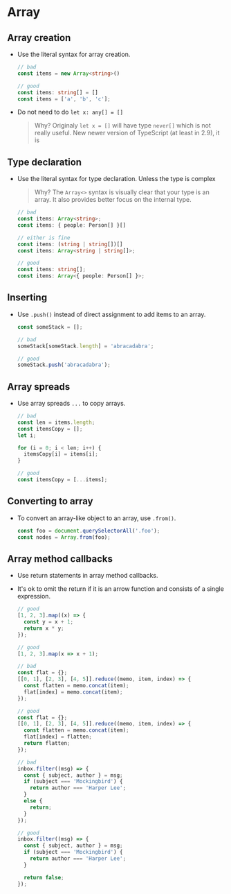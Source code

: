 # Array

## Array creation

- Use the literal syntax for array creation.

  ```ts
  // bad
  const items = new Array<string>()

  // good
  const items: string[] = []
  const items = ['a', 'b', 'c'];
  ```

- Do not need to do `let x: any[] = []`

  > Why?
  > Originaly `let x = []` will have type `never[]` which is not really useful.
  > New newer version of TypeScript (at least in 2.9),
  > it is

## Type declaration

- Use the literal syntax for type declaration. Unless the type is complex

  > Why? The `Array<>` syntax is visually clear that your type is an array.
  > It also provides better focus on the internal type.

  ```ts
  // bad
  const items: Array<string>;
  const items: { people: Person[] }[]

  // either is fine
  const items: (string | string[])[]
  const items: Array<string | string[]>;

  // good
  const items: string[];
  const items: Array<{ people: Person[] }>;
  ```

## Inserting

- Use `.push()` instead of direct assignment to add items to an array.

  ```typescript
  const someStack = [];

  // bad
  someStack[someStack.length] = 'abracadabra';

  // good
  someStack.push('abracadabra');
  ```

## Array spreads

- Use array spreads `...` to copy arrays.

  ```ts
  // bad
  const len = items.length;
  const itemsCopy = [];
  let i;

  for (i = 0; i < len; i++) {
    itemsCopy[i] = items[i];
  }

  // good
  const itemsCopy = [...items];
  ```

## Converting to array

- To convert an array-like object to an array, use `.from()`.

  ```ts
  const foo = document.querySelectorAll('.foo');
  const nodes = Array.from(foo);
  ```

## Array method callbacks

- Use return statements in array method callbacks.
- It's ok to omit the return if it is an arrow function and consists of a single expression.

  ```ts
  // good
  [1, 2, 3].map((x) => {
    const y = x + 1;
    return x * y;
  });

  // good
  [1, 2, 3].map(x => x + 1);

  // bad
  const flat = {};
  [[0, 1], [2, 3], [4, 5]].reduce((memo, item, index) => {
    const flatten = memo.concat(item);
    flat[index] = memo.concat(item);
  });

  // good
  const flat = {};
  [[0, 1], [2, 3], [4, 5]].reduce((memo, item, index) => {
    const flatten = memo.concat(item);
    flat[index] = flatten;
    return flatten;
  });

  // bad
  inbox.filter((msg) => {
    const { subject, author } = msg;
    if (subject === 'Mockingbird') {
      return author === 'Harper Lee';
    }
    else {
      return;
    }
  });

  // good
  inbox.filter((msg) => {
    const { subject, author } = msg;
    if (subject === 'Mockingbird') {
      return author === 'Harper Lee';
    }

    return false;
  });
  ```
